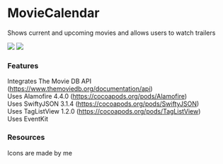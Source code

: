 # MovieCalendar
Shows current and upcoming movies and allows users to watch trailers

<img src="https://img.shields.io/badge/ios-10-8800A7.svg"> <img src="https://img.shields.io/badge/language-swift%203.0-8800A7.svg">

### Features
Integrates The Movie DB API (https://www.themoviedb.org/documentation/api)  
Uses Alamofire 4.4.0 (https://cocoapods.org/pods/Alamofire)  
Uses SwiftyJSON 3.1.4 (https://cocoapods.org/pods/SwiftyJSON)  
Uses TagListView 1.2.0 (https://cocoapods.org/pods/TagListView)  
Uses EventKit

### Resources
Icons are made by me
